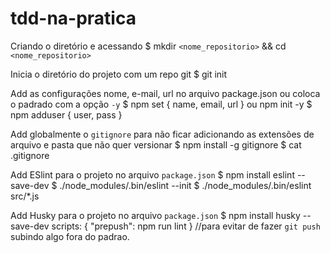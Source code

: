 # tdd-na-pratica

Criando o diretório e acessando
    $ mkdir `<nome_repositorio>` && cd `<nome_repositorio>`

Inicia o diretório do projeto com um repo git
    $ git init

Add as configurações nome, e-mail, url no arquivo package.json ou coloca o padrado com a opção `-y`
    $ npm set { name, email, url } ou npm init -y
    $ npm adduser { user, pass }

Add globalmente o `gitignore` para não ficar adicionando as extensões de arquivo e pasta que não quer versionar
    $ npm install -g gitignore
    $ cat .gitignore

Add ESlint para o projeto no arquivo `package.json`
    $ npm install eslint --save-dev
    $ ./node_modules/.bin/eslint --init
    $ ./node_modules/.bin/eslint src/*.js

Add Husky para o projeto no arquivo `package.json`
    $ npm install husky --save-dev
        scripts: { "prepush": npm run lint } //para evitar de fazer `git push` subindo algo fora do padrao.
